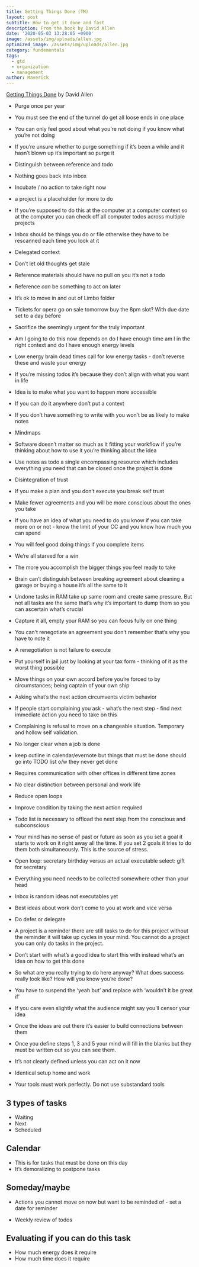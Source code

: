 ```yaml
---
title: Getting Things Done (TM)
layout: post
subtitle: How to get it done and fast
description: From the book by David Allen
date: '2020-05-03 13:28:05 +0900'
image: /assets/img/uploads/allen.jpg
optimized_image: /assets/img/uploads/allen.jpg
category: fundementals
tags:
  - gtd
  - organization
  - management
author: Maverick
---
```


[Getting Things Done](https://amzn.to/2SsQyaF) by David Allen


* Purge once per year 

* You must see the end of the tunnel do get all loose ends in one place

* You can only feel good about what you’re not doing if you know what you’re not doing

* If you’re unsure whether to purge something if it’s been a while and it hasn’t blown up it’s important so purge it 

* Distinguish between reference and todo

* Nothing goes back into inbox 

* Incubate / no action to take right now 

* a project is a placeholder for more to do 

* If you’re supposed to do this at the computer at a computer context so at the computer you can check off all computer todos across multiple projects 

* Inbox should be things you do or file otherwise they have to be rescanned each time you look at it 

* Delegated context 

* Don’t let old thoughts get stale

* Reference materials should have no pull on you it’s not a todo

* Reference *can* be something to act on later

* It’s ok to move in and out of Limbo folder

* Tickets for opera go on sale tomorrow buy the 8pm slot? With due date set to a day before 

* Sacrifice the seemingly urgent for the truly important 

* Am I going to do this now depends on do I have enough time am I in the right context and do I have enough energy levels 

* Low energy brain dead times call for low energy tasks - don’t reverse these and waste your energy 

* If you’re missing todos it’s because they don’t align with what you want in life

* Idea is to make what you want to happen more accessible 

* If you can do it anywhere don’t put a context 

* If you don’t have something to write with you won’t be as likely to make notes 

* Mindmaps

* Software doesn’t matter so much as it fitting your workflow if you’re thinking about how to use it you’re thinking about the idea 

* Use notes as todo a single encompassing resource which includes everything you need that can be closed once the project is done 

* Disintegration of trust 

* If you make a plan and you don’t execute you break self trust 

* Make fewer agreements and you will be more conscious about the ones you take

* If you have an idea of what you need to do you know if you can take more on or not - know the limit of your CC and you know how much you can spend

* You will feel good doing things if you complete items 

* We’re all starved for a win 

* The more you accomplish the bigger things you feel ready to take  

* Brain can’t distinguish between breaking agreement about cleaning a garage or buying a house it’s all the same to it 

* Undone tasks in RAM take up same room and create same pressure. But not all tasks are the same that’s why it’s important to dump them so you can ascertain what’s crucial 

* Capture it all, empty your RAM so you can focus fully on one thing 

* You can’t renegotiate an agreement you don’t remember that’s why you have to note it

* A renegotiation is not failure to execute 

* Put yourself in jail just by looking at your tax form - thinking of it as the worst thing possible 

* Move things on your own accord before you’re forced to by circumstances; being captain of your own ship

* Asking what’s the next action circumvents victim behavior 

* If people start complaining you ask - what’s the next step - find next immediate action you need to take on this 

* Complaining is refusal to move on a changeable situation. Temporary and hollow self validation. 

* No longer clear when a job is done

* keep outline in calendar/evernote but things that must be done should go into TODO list o/w they never get done

* Requires communication with other offices in different time zones

* No clear distinction between personal and work life 

* Reduce open loops 

* Improve condition by taking the next action required 

* Todo list is necessary to offload the next step from the conscious and subconscious 

* Your mind has no sense of past or future as soon as you set a goal it starts to work on it right away all the time. If you set 2 goals it tries to do them both simultaneously.  This is the source of stress. 

* Open loop: secretary birthday versus an actual executable select: gift for secretary 

* Everything you need needs to be collected somewhere other than your head 

* Inbox is random ideas not executables yet 

* Best ideas about work don’t come to you at work and vice versa 

* Do defer or delegate 

* A project is a reminder there are still tasks to do for this project without the reminder it will take up cycles in your mind. You cannot do a project you can only do tasks in the project. 

* Don’t start with what’s a good idea to start this with instead what’s an idea on how to get this done 

* So what are you really trying to do here anyway? What does success really look like? How will you know you’re done?

* You have to suspend the ‘yeah but’ and replace with ‘wouldn’t it be great if’

* If you care even slightly what the audience might say you’ll censor your idea

* Once the ideas are out there it’s easier to build connections between them

* Once you define steps 1, 3 and 5 your mind will fill in the blanks but they must be written out so you can see them. 

* It’s not clearly defined unless you can act on it now

* Identical setup home and work

* Your tools must work perfectly. Do not use substandard tools 

  

## 3 types of tasks

* Waiting 
* Next
* Scheduled 

## Calendar 

* This is for tasks that must be done on this day
* It’s demoralizing to postpone tasks 

## Someday/maybe

* Actions you cannot move on now but want to be reminded of - set a date for reminder 

* Weekly review of todos 

## Evaluating if you can do this task

* How much energy does it require
* How much time does it require


